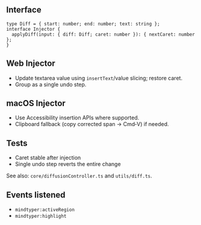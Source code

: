 <!--══════════════════════════════════════════════════
  ╔══════════════════════════════════════════════════════╗
  ║  ░  I N J E C T O R   ( H O S T   C O N T R A C T )  ░░  ║
  ║                                                      ║
  ║   How hosts apply caret‑safe diffs consistently.     ║
  ║                                                      ║
  ╚══════════════════════════════════════════════════════╝
    • WHAT ▸ One interface: apply one tiny diff
    • WHY  ▸ Keep hosts thin; ensure single undo step
    • HOW  ▸ Web (textarea) vs macOS (AX APIs) adapters
-->

## Interface

```
type Diff = { start: number; end: number; text: string };
interface Injector {
  applyDiff(input: { diff: Diff; caret: number }): { nextCaret: number };
}
```

## Web Injector

- Update textarea value using `insertText`/value slicing; restore caret.
- Group as a single undo step.

## macOS Injector

- Use Accessibility insertion APIs where supported.
- Clipboard fallback (copy corrected span → Cmd‑V) if needed.

## Tests

- Caret stable after injection
- Single undo step reverts the entire change

See also: `core/diffusionController.ts` and `utils/diff.ts`.

<!-- Alignment: Injector should listen to `mindtyper:activeRegion` and `mindtyper:highlight`; no references to `validationBand` remain. -->

## Events listened

- `mindtyper:activeRegion`
- `mindtyper:highlight`
